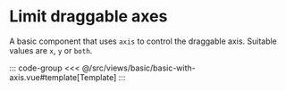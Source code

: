 <basicWithAxis/>

# Limit draggable axes

A basic component that uses `axis` to control the draggable axis. Suitable values are `x`, `y` or `both`.

::: code-group
<<< @/src/views/basic/basic-with-axis.vue#template[Template]
:::